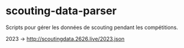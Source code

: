 # scouting-data-parser
Scripts pour gérer les données de scouting pendant les compétitions.


2023 -> http://scoutingdata.2626.live/2023.json
